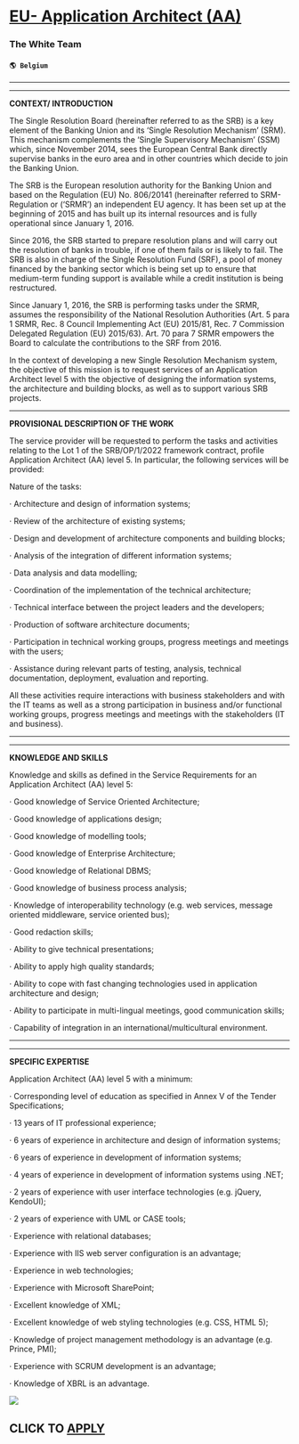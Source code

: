 # [EU- Application Architect (AA)](https://www.remotewlb.com/apply/eu-application-architect-aa)  
### The White Team  
#### `🌎 Belgium`  

****

****

**CONTEXT/ INTRODUCTION**

The Single Resolution Board (hereinafter referred to as the SRB) is a key element of the Banking Union and its ‘Single Resolution Mechanism’ (SRM). This mechanism complements the ‘Single Supervisory Mechanism’ (SSM) which, since November 2014, sees the European Central Bank directly supervise banks in the euro area and in other countries which decide to join the Banking Union.

The SRB is the European resolution authority for the Banking Union and based on the Regulation (EU) No. 806/20141 (hereinafter referred to SRM-Regulation or (‘SRMR’) an independent EU agency. It has been set up at the beginning of 2015 and has built up its internal resources and is fully operational since January 1, 2016.

Since 2016, the SRB started to prepare resolution plans and will carry out the resolution of banks in trouble, if one of them fails or is likely to fail. The SRB is also in charge of the Single Resolution Fund (SRF), a pool of money financed by the banking sector which is being set up to ensure that medium-term funding support is available while a credit institution is being restructured.

Since January 1, 2016, the SRB is performing tasks under the SRMR, assumes the responsibility of the National Resolution Authorities (Art. 5 para 1 SRMR, Rec. 8 Council Implementing Act (EU) 2015/81, Rec. 7 Commission Delegated Regulation (EU) 2015/63). Art. 70 para 7 SRMR empowers the Board to calculate the contributions to the SRF from 2016.

In the context of developing a new Single Resolution Mechanism system, the objective of this mission is to request services of an Application Architect level 5 with the objective of designing the information systems, the architecture and building blocks, as well as to support various SRB projects.

****

**PROVISIONAL DESCRIPTION OF THE WORK**

The service provider will be requested to perform the tasks and activities relating to the Lot 1 of the SRB/OP/1/2022 framework contract, profile Application Architect (AA) level 5. In particular, the following services will be provided:

Nature of the tasks:

· Architecture and design of information systems;

· Review of the architecture of existing systems;

· Design and development of architecture components and building blocks;

· Analysis of the integration of different information systems;

· Data analysis and data modelling;

· Coordination of the implementation of the technical architecture;

· Technical interface between the project leaders and the developers;

· Production of software architecture documents;

· Participation in technical working groups, progress meetings and meetings with the users;

· Assistance during relevant parts of testing, analysis, technical documentation, deployment, evaluation and reporting.

All these activities require interactions with business stakeholders and with the IT teams as well as a strong participation in business and/or functional working groups, progress meetings and meetings with the stakeholders (IT and business).

****

****

**KNOWLEDGE AND SKILLS**

Knowledge and skills as defined in the Service Requirements for an Application Architect (AA) level 5:

· Good knowledge of Service Oriented Architecture;

· Good knowledge of applications design;

· Good knowledge of modelling tools;

· Good knowledge of Enterprise Architecture;

· Good knowledge of Relational DBMS;

· Good knowledge of business process analysis;

· Knowledge of interoperability technology (e.g. web services, message oriented middleware, service oriented bus);

· Good redaction skills;

· Ability to give technical presentations;

· Ability to apply high quality standards;

· Ability to cope with fast changing technologies used in application architecture and design;

· Ability to participate in multi-lingual meetings, good communication skills;

· Capability of integration in an international/multicultural environment.

****

****

**SPECIFIC EXPERTISE**

Application Architect (AA) level 5 with a minimum:

· Corresponding level of education as specified in Annex V of the Tender Specifications;

· 13 years of IT professional experience;

· 6 years of experience in architecture and design of information systems;

· 6 years of experience in development of information systems;

· 4 years of experience in development of information systems using .NET;

· 2 years of experience with user interface technologies (e.g. jQuery, KendoUI);

· 2 years of experience with UML or CASE tools;

· Experience with relational databases;

· Experience with IIS web server configuration is an advantage;

· Experience in web technologies;

· Experience with Microsoft SharePoint;

· Excellent knowledge of XML;

· Excellent knowledge of web styling technologies (e.g. CSS, HTML 5);

· Knowledge of project management methodology is an advantage (e.g. Prince, PMI);

· Experience with SCRUM development is an advantage;

· Knowledge of XBRL is an advantage.

![](https://remotive.com/job/track/1900457/blank.gif?source=public_api)  
## CLICK TO [APPLY](https://www.remotewlb.com/apply/eu-application-architect-aa)

